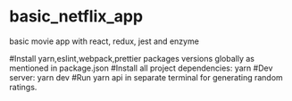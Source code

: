 # basic_netflix_app
basic movie app with react, redux, jest and enzyme

#Install yarn,eslint,webpack,prettier packages versions globally as mentioned in package.json
#Install all project dependencies: yarn
#Dev server: yarn dev
#Run yarn api in separate terminal for generating random ratings.
